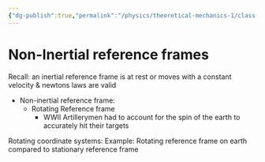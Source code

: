 ```yaml
---
{"dg-publish":true,"permalink":"/physics/theoretical-mechanics-1/class-notes/2024-03-01-non-inertial-reference-frames/"}
---
```


# Non-Inertial reference frames 

Recall: an inertial reference frame is at rest or moves with a constant velocity & newtons laws are valid 

- Non-inertial reference frame:
	- Rotating Reference frame
		- WWII Artillerymen had to account for the spin of the earth to accurately hit their targets

Rotating coordinate systems: 
Example: Rotating reference frame on earth compared to stationary reference frame 

